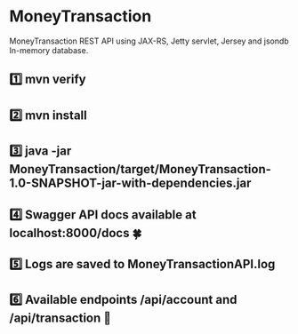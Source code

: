 # MoneyTransaction
MoneyTransaction REST API using JAX-RS, Jetty servlet, Jersey and jsondb In-memory database.


## :one: mvn verify
## :two: mvn install
## :three:  java -jar MoneyTransaction/target/MoneyTransaction-1.0-SNAPSHOT-jar-with-dependencies.jar
## :four:  Swagger API docs available at localhost:8000/docs :four_leaf_clover:
## :five:  Logs are saved to MoneyTransactionAPI.log
## :six: Available endpoints /api/account and /api/transaction  :rocket: